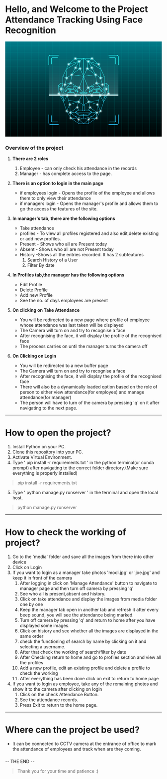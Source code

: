 # Hello, and Welcome to the Project Attendance Tracking Using Face Recognition
![There was supposed to be an image here ](static/img/digital.jpg)
### Overview of the project
1. **There are 2 roles**
    1. Employee - can only check his attendance in the records
    2. Manager  - has complete access to the page.
2. **There is an option to login in the main page**
    - if employees login - Opens the profile of the employee and allows them to only view their attendance
    - if managers login  - Opens the manager's profile and allows them to go the access the features of the site. 
3. **In manager's tab, there are the following options**
   - Take attendance
   - profiles     - To view all profiles registered and also edit,delete existing or add new profiles.
   - Present      - Shows who all are Present today
   - Absent       - Shows who all are not Present today
   - History      -Shows all the entries recorded. It has 2 subfeatures
        1. Search History of a User
        1. Filter By date

4. **In Profiles tab,the manager has the following options**
    - Edit Profile
    - Delete Profile
    - Add new Profile
    - See the no. of days employees are present

5. **On clicking on Take Attendance**
    - You will be redirected to a new page where profile of employee whose attendance was last taken will be displayed
    - The Camera will turn on and try to recognise a face
    - After recognising the face, it will display the profile of the recognised face
    - The process carries on until the manager turns the camera off
  
6.  **On Clicking on Login**
    - You will be redirected to a new buffer page
    - The Camera will turn on and try to recognise a face
    - After recognising the face, it will display the profile of the recognised face
    - There will also be a dynamically loaded option based on the role of person to either view attendance(for employee) and manage attendance(for manager)
    - The person will have to turn of the camera by pressing 'q' on it after navigating to the next page.
---
# How to open the project?

1. Install Python on your PC.
2. Clone this repository into your PC.
3. Activate Virtual Environment.
4. Type ' pip install -r requirements.txt ' in the python terminal(or conda prompt) after navigating to the correct folder directory.(Make sure everything is properly installed)
> pip install -r requirements.txt 
5. Type ' python manage.py runserver ' in the terminal and open the local host.
>python manage.py runserver

---
# How to check the working of project?
1. Go to the 'media' folder and save all the images from there into other device
2. Click on Login
3. If you want to login as a manager take photos 'modi.jpg' or 'joe.jpg' and keep it in front of the camera
    1. After logging in click on 'Manage Attendance' button to navigate to manager page and then turn off camera by pressing 'q'
    2. See who all is present,absent and history.
    3. Click on take attendance and display the images from media folder one by one
    4. Keep the manager tab open in another tab and refresh it after every beep sound, you will see the attendance being marked.
    5. Turn off camera by pressing 'q' and return to home after you have displayed some images.
    6. Click on history and see whether all the images are displayed in the same order
    7. check the functioning of search by name by clicking on it and selecting a username.
    8. After that check the working of search/filter by date
    9. After Checking return to home and go to profiles section and view all the profiles
    10. Add a new profile, edit an existing profile and delete a profile to check the working
    11. After everything has been done click on exit to return to home page
4. If you want to login as employee, take any of the remaining photos and show it to the camera after clicking on login
    1. Click on the check Attendance Button.
    2. See the attendance records.
    3. Press Exit to return to the home page. 
---
# Where can the project be used?
- It can be connected to CCTV camera at the entrance of office to mark the attendance of employees and track when are they coming.
###
-- THE END --
 
>Thank you for your time and patience :)

